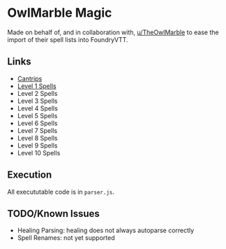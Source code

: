 # OwlMarble Magic

Made on behalf of, and in collaboration with, [u/TheOwlMarble](https://www.reddit.com/user/TheOwlMarble) to ease the import of their spell lists into FoundryVTT.

## Links

- [Cantrips](https://homebrewery.naturalcrit.com/share/1ltPxgU-C2STduTMBDt_IWu0QoDUCus5QQ5DkBbbTdDxT)
- [Level 1 Spells](https://homebrewery.naturalcrit.com/share/1HMoGqgDxjEjV0BM82CFdoTM4Mnxc_RV2ZHTwk8l-cmra)
- Level 2 Spells
- Level 3 Spells
- Level 4 Spells
- Level 5 Spells
- Level 6 Spells
- Level 7 Spells
- Level 8 Spells
- Level 9 Spells
- Level 10 Spells

## Execution

All execututable code is in `parser.js`.

## TODO/Known Issues

- Healing Parsing: healing does not always autoparse correctly
- Spell Renames: not yet supported